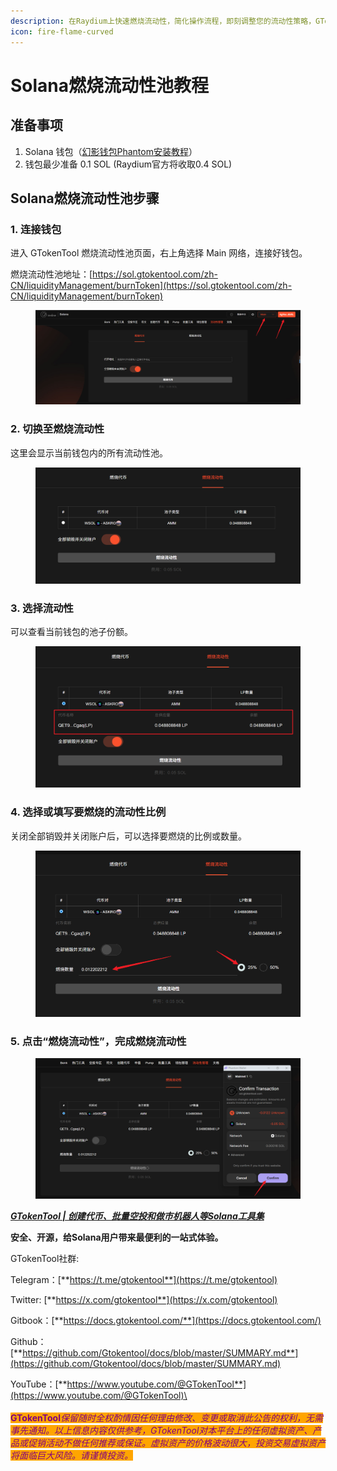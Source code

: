 ```yaml
---
description: 在Raydium上快速燃烧流动性，简化操作流程，即刻调整您的流动性策略，GTokenTool 提升您的资产流动性管理效率。
icon: fire-flame-curved
---
```


# Solana燃烧流动性池教程

## 准备事项

1. Solana 钱包（[幻影钱包Phantom安装教程](https://docs.gtokentool.com/solana/auxiliary-tutorial/phantom-wallet-installation)）
2. 钱包最少准备 0.1 SOL (Raydium官方将收取0.4 SOL)

## Solana燃烧流动性池步骤

### 1. 连接钱包

进入 GTokenTool 燃烧流动性池页面，右上角选择 Main 网络，连接好钱包。

燃烧流动性池地址：[https://sol.gtokentool.com/zh-CN/liquidityManagement/burnToken](https://sol.gtokentool.com/zh-CN/liquidityManagement/burnToken)

<figure><img src="../../.gitbook/assets/Snipaste_2025-08-26_12-01-20.png" alt=""><figcaption></figcaption></figure>

### 2. 切换至燃烧流动性

这里会显示当前钱包内的所有流动性池。

<figure><img src="../../.gitbook/assets/Snipaste_2025-08-26_11-55-50.png" alt=""><figcaption></figcaption></figure>

### 3. 选择流动性

可以查看当前钱包的池子份额。

<figure><img src="../../.gitbook/assets/Snipaste_2025-08-26_11-56-46.png" alt=""><figcaption></figcaption></figure>

### 4. 选择或填写要燃烧的流动性比例

关闭全部销毁并关闭账户后，可以选择要燃烧的比例或数量。

<figure><img src="../../.gitbook/assets/Snipaste_2025-08-26_11-59-47.png" alt=""><figcaption></figcaption></figure>

### 5. 点击“燃烧流动性”，完成燃烧流动性

<figure><img src="../../.gitbook/assets/Snipaste_2025-08-26_12-00-38.png" alt=""><figcaption></figcaption></figure>

[_**GTokenTool | 创建代币、批量空投和做市机器人等Solana工具集**_](https://sol.gtokentool.com)

**安全、开源，给Solana用户带来最便利的一站式体验。**



GTokenTool社群:

Telegram：[**https://t.me/gtokentool**](https://t.me/gtokentool)

Twitter:  [**https://x.com/gtokentool**](https://x.com/gtokentool)

Gitbook：[**https://docs.gtokentool.com/**](https://docs.gtokentool.com/)

Github：[**https://github.com/Gtokentool/docs/blob/master/SUMMARY.md**](https://github.com/Gtokentool/docs/blob/master/SUMMARY.md)

YouTube：[**https://www.youtube.com/@GTokenTool**](https://www.youtube.com/@GTokenTool)\
\
\
<mark style="color:purple;background-color:orange;">**GTokenTool**</mark>_<mark style="color:purple;background-color:orange;">保留随时全权酌情因任何理由修改、变更或取消此公告的权利，无需事先通知。以上信息内容仅供参考，GTokenTool对本平台上的任何虚拟资产、产品或促销活动不做任何推荐或保证。虚拟资产的价格波动很大，投资交易虚拟资产将面临巨大风险。请谨慎投资。</mark>_
